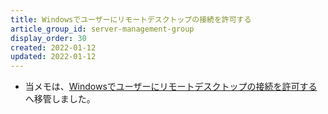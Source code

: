 ```yaml
---
title: Windowsでユーザーにリモートデスクトップの接続を許可する
article_group_id: server-management-group
display_order: 30
created: 2022-01-12
updated: 2022-01-12
---
```

- 当メモは、[Windowsでユーザーにリモートデスクトップの接続を許可する](https://thinktwice.tech/it/windows/allow_users_to_connect_to_remote_desktops_in_windows/)へ移管しました。